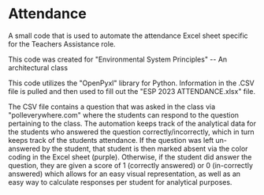 # Attendance
A small code that is used to automate the attendance Excel sheet specific for the Teachers Assistance role.

This code was created for "Environmental System Principles" -- An architectural class

This code utilizes the "OpenPyxl" library for Python.
Information in the .CSV file is pulled and then used to fill out the "ESP 2023 ATTENDANCE.xlsx" file.

The CSV file contains a question that was asked in the class via "polleverywhere.com" where the students can respond to the question pertaining to the class.
The automation keeps track of the analytical data for the students who answered the question correctly/incorrectly, which in turn keeps track of the students attendance. If the question was left un-answered by the student, that student is then marked absent via the color coding in the Excel sheet (purple).
Otherwise, if the student did answer the question, they are given a score of 1 (correctly answered) or 0 (in-correctly answered) which allows for an easy visual representation, as well as an easy way to calculate responses per student for analytical purposes.
